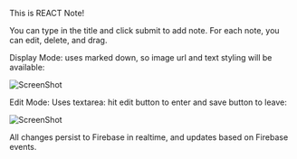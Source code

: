 This is REACT Note!

You can type in the title and click submit to add note.
For each note, you can edit, delete, and drag.

Display Mode:
uses marked down, so image url and text styling will be available:

![ScreenShot](https://github.com/dartmouth-cs52-17S/lab3-SiaSyPeng/blob/master/display.png)


Edit Mode:
Uses textarea: hit edit button to enter and save button to leave:

![ScreenShot](https://github.com/dartmouth-cs52-17S/lab3-SiaSyPeng/blob/master/edit.png)



All changes persist to Firebase in realtime, and updates based on Firebase events.
